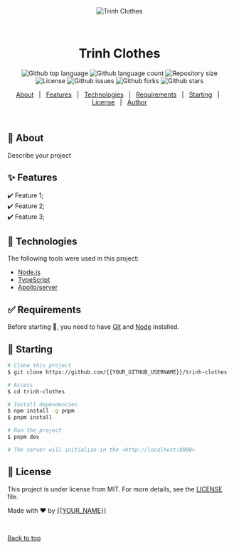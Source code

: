<div align="center" id="top"> 
  <img src="./.github/app.gif" alt="Trinh Clothes" />

  &#xa0;

  <!-- <a href="https://trinhclothes.netlify.app">Demo</a> -->
</div>

<h1 align="center">Trinh Clothes</h1>

<p align="center">
  <img alt="Github top language" src="https://img.shields.io/github/languages/top/{{YOUR_GITHUB_USERNAME}}/trinh-clothes?color=56BEB8">

  <img alt="Github language count" src="https://img.shields.io/github/languages/count/{{YOUR_GITHUB_USERNAME}}/trinh-clothes?color=56BEB8">

  <img alt="Repository size" src="https://img.shields.io/github/repo-size/{{YOUR_GITHUB_USERNAME}}/trinh-clothes?color=56BEB8">

  <img alt="License" src="https://img.shields.io/github/license/{{YOUR_GITHUB_USERNAME}}/trinh-clothes?color=56BEB8">

  <img alt="Github issues" src="https://img.shields.io/github/issues/{{YOUR_GITHUB_USERNAME}}/trinh-clothes?color=56BEB8" />

  <img alt="Github forks" src="https://img.shields.io/github/forks/{{YOUR_GITHUB_USERNAME}}/trinh-clothes?color=56BEB8" />

  <img alt="Github stars" src="https://img.shields.io/github/stars/{{YOUR_GITHUB_USERNAME}}/trinh-clothes?color=56BEB8" />
</p>

<!-- Status -->

<!-- <h4 align="center"> 
	🚧  Trinh Clothes 🚀 Under construction...  🚧
</h4> 

<hr> -->

<p align="center">
  <a href="#dart-about">About</a> &#xa0; | &#xa0; 
  <a href="#sparkles-features">Features</a> &#xa0; | &#xa0;
  <a href="#rocket-technologies">Technologies</a> &#xa0; | &#xa0;
  <a href="#white_check_mark-requirements">Requirements</a> &#xa0; | &#xa0;
  <a href="#checkered_flag-starting">Starting</a> &#xa0; | &#xa0;
  <a href="#memo-license">License</a> &#xa0; | &#xa0;
  <a href="https://github.com/{{YOUR_GITHUB_USERNAME}}" target="_blank">Author</a>
</p>

<br>

## :dart: About ##

Describe your project

## :sparkles: Features ##

:heavy_check_mark: Feature 1;\
:heavy_check_mark: Feature 2;\
:heavy_check_mark: Feature 3;

## :rocket: Technologies ##

The following tools were used in this project:

- [Node.js](https://nodejs.org/en/)
- [TypeScript](https://www.typescriptlang.org/)
- [Apollo/server](https://www.apollographql.com/docs/apollo-server/)

## :white_check_mark: Requirements ##

Before starting :checkered_flag:, you need to have [Git](https://git-scm.com) and [Node](https://nodejs.org/en/) installed.

## :checkered_flag: Starting ##

```bash
# Clone this project
$ git clone https://github.com/{{YOUR_GITHUB_USERNAME}}/trinh-clothes

# Access
$ cd trinh-clothes

# Install dependencies
$ npm install -g pnpm
$ pnpm install

# Run the project
$ pnpm dev

# The server will initialize in the <http://localhost:8000>
```

## :memo: License ##

This project is under license from MIT. For more details, see the [LICENSE](LICENSE.md) file.


Made with :heart: by <a href="https://github.com/{{YOUR_GITHUB_USERNAME}}" target="_blank">{{YOUR_NAME}}</a>

&#xa0;

<a href="#top">Back to top</a>
